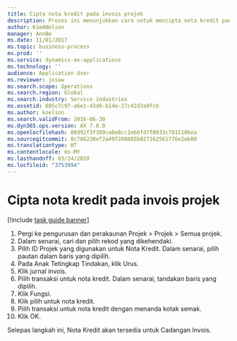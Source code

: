 ```yaml
---
title: Cipta nota kredit pada invois projek
description: Proses ini menunjukkan cara untuk mencipta nota kredit pada invois projek yang telah diposkan.
author: KimANelson
manager: AnnBe
ms.date: 11/01/2017
ms.topic: business-process
ms.prod: ''
ms.service: dynamics-ax-applications
ms.technology: ''
audience: Application User
ms.reviewer: josaw
ms.search.scope: Operations
ms.search.region: Global
ms.search.industry: Service industries
ms.assetid: 685c7c97-a6e1-43d0-b14e-27c42d3a0fcb
ms.author: knelson
ms.search.validFrom: 2016-06-30
ms.dyn365.ops.version: AX 7.0.0
ms.openlocfilehash: 08d92f3f309ca0e8cc1eb6fd7f0033c7815106ea
ms.sourcegitcommit: 8c786230ef2a497280885b827162561776e2eb00
ms.translationtype: HT
ms.contentlocale: ms-MY
ms.lasthandoff: 03/24/2020
ms.locfileid: "3753994"
---
```

# <a name="create-a-credit-note-on-project-invoices"></a>Cipta nota kredit pada invois projek

[!include [task guide banner](../../includes/task-guide-banner.md)]

1. Pergi ke pengurusan dan perakaunan Projek > Projek > Semua projek. 
2. Dalam senarai, cari dan pilih rekod yang dikehendaki. 
3. Pilih ID Projek yang digunakan untuk Nota Kredit. Dalam senarai, pilih pautan dalam baris yang dipilih. 
4. Pada Anak Tetingkap Tindakan, klik Urus. 
5. Klik jurnal invois. 
6. Pilih transaksi untuk nota kredit. Dalam senarai, tandakan baris yang dipilih. 
7. Klik Fungsi. 
8. Klik pilih untuk nota kredit. 
9. Pilih transaksi untuk nota kredit dengan menanda kotak semak.
10. Klik OK. 

Selepas langkah ini, Nota Kredit akan tersedia untuk Cadangan Invois.
